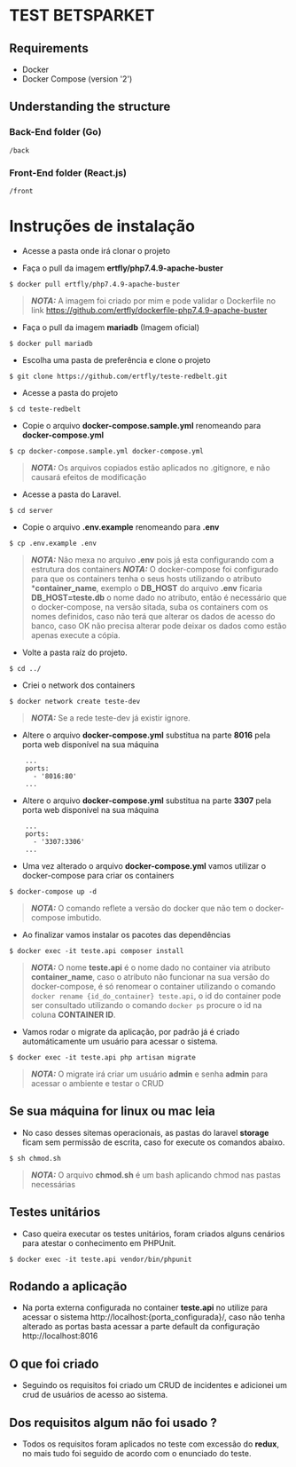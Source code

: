 # TEST BETSPARKET

## Requirements
- Docker
- Docker Compose (version '2')

## Understanding the structure

### Back-End folder (Go)
```
/back 

```

### Front-End folder (React.js)
```
/front 
```

# Instruções de instalação #
- Acesse a pasta onde irá clonar o projeto

- Faça o pull da imagem **ertfly/php7.4.9-apache-buster**
```
$ docker pull ertfly/php7.4.9-apache-buster
```
> **_NOTA:_**  A imagem foi criado por mim e pode validar o Dockerfile no link https://github.com/ertfly/dockerfile-php7.4.9-apache-buster

- Faça o pull da imagem **mariadb** (Imagem oficial)
```
$ docker pull mariadb
```

- Escolha uma pasta de preferência e clone o projeto
```
$ git clone https://github.com/ertfly/teste-redbelt.git
```

- Acesse a pasta do projeto
```
$ cd teste-redbelt
```

- Copie o arquivo **docker-compose.sample.yml** renomeando para **docker-compose.yml**
```
$ cp docker-compose.sample.yml docker-compose.yml
```
> **_NOTA:_**  Os arquivos copiados estão aplicados no .gitignore, e não causará efeitos de modificação

- Acesse a pasta do Laravel.
```
$ cd server
```

- Copie o arquivo **.env.example** renomeando para **.env**
```
$ cp .env.example .env
```
> **_NOTA:_**  Não mexa no arquivo **.env** pois já esta configurando com a estrutura dos containers
> **_NOTA:_**  O docker-compose foi configurado para que os containers tenha o seus hosts utilizando o atributo ***container_name**, exemplo o **DB_HOST** do arquivo **.env** ficaria **DB_HOST=teste.db** o nome dado no atributo, então é necessário que o docker-compose, na versão sitada, suba os containers com os nomes definidos, caso não terá que alterar os dados de acesso do banco, caso OK não precisa alterar pode deixar os dados como estão apenas execute a cópia.

- Volte a pasta raíz do projeto.
```
$ cd ../
```

- Criei o network dos containers
```
$ docker network create teste-dev
```
> **_NOTA:_**  Se a rede teste-dev já existir ignore.

- Altere o arquivo **docker-compose.yml** substitua na parte **8016** pela porta web disponível na sua máquina
```
    ...
    ports:
      - '8016:80'
    ...
``` 

- Altere o arquivo **docker-compose.yml** substitua na parte **3307** pela porta web disponível na sua máquina
```
    ...
    ports:
      - '3307:3306'
    ...
``` 

- Uma vez alterado o arquivo **docker-compose.yml** vamos utilizar o docker-compose para criar os containers
```
$ docker-compose up -d
```
> **_NOTA:_**  O comando reflete a versão do docker que não tem o docker-compose imbutido.

- Ao finalizar vamos instalar os pacotes das dependências
```
$ docker exec -it teste.api composer install
```
> **_NOTA:_**  O nome **teste.api** é o nome dado no container via atributo **container_name**, caso o atributo não funcionar na sua versão do docker-compose, é só renomear o container utilizando o comando `docker rename {id_do_container} teste.api`, o id do container pode ser consultado utilizando o comando `docker ps` procure o id na coluna **CONTAINER ID**.

- Vamos rodar o migrate da aplicação, por padrão já é criado automáticamente um usuário para acessar o sistema.
```
$ docker exec -it teste.api php artisan migrate
```
> **_NOTA:_**  O migrate irá criar um usuário **admin** e senha **admin** para acessar o ambiente e testar o CRUD

## Se sua máquina for linux ou mac leia
- No caso desses sitemas operacionais, as pastas do laravel **storage** ficam sem permissão de escrita, caso for execute os comandos abaixo.
```
$ sh chmod.sh
```
> **_NOTA:_**  O arquivo **chmod.sh** é um bash aplicando chmod nas pastas necessárias

## Testes unitários
- Caso queira executar os testes unitários, foram criados alguns cenários para atestar o conhecimento em PHPUnit.
```
$ docker exec -it teste.api vendor/bin/phpunit 
```

## Rodando a aplicação
- Na porta externa configurada no container **teste.api** no utilize para acessar o sistema http://localhost:{porta_configurada}/, caso não tenha alterado as portas basta acessar a parte default da configuração http://localhost:8016

## O que foi criado
- Seguindo os requisitos foi criado um CRUD de incidentes e adicionei um crud de usuários de acesso ao sistema.

## Dos requisitos algum não foi usado ?
- Todos os requisitos foram aplicados no teste com excessão do **redux**, no mais tudo foi seguido de acordo com o enunciado do teste.